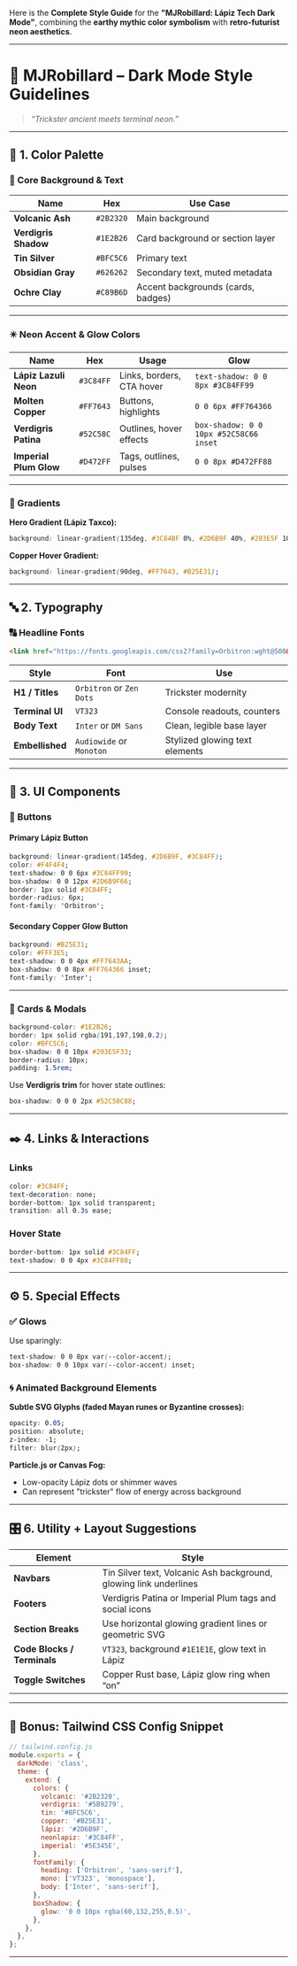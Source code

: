 Here is the **Complete Style Guide** for the **"MJRobillard: Lápiz Tech Dark Mode"**, combining the **earthy mythic color symbolism** with **retro-futurist neon aesthetics**.

---

# 🧪 **MJRobillard – Dark Mode Style Guidelines**

> *“Trickster ancient meets terminal neon.”*

---

## 🎨 1. Color Palette

### 🔳 Core Background & Text

| Name                 | Hex       | Use Case                           |
| -------------------- | --------- | ---------------------------------- |
| **Volcanic Ash**     | `#2B2320` | Main background                    |
| **Verdigris Shadow** | `#1E2B26` | Card background or section layer   |
| **Tin Silver**       | `#BFC5C6` | Primary text                       |
| **Obsidian Gray**    | `#626262` | Secondary text, muted metadata     |
| **Ochre Clay**       | `#C89B6D` | Accent backgrounds (cards, badges) |

---

### ✴️ Neon Accent & Glow Colors

| Name                   | Hex       | Usage                     | Glow                                   |
| ---------------------- | --------- | ------------------------- | -------------------------------------- |
| **Lápiz Lazuli Neon**  | `#3C84FF` | Links, borders, CTA hover | `text-shadow: 0 0 8px #3C84FF99`       |
| **Molten Copper**      | `#FF7643` | Buttons, highlights       | `0 0 6px #FF764366`                    |
| **Verdigris Patina**   | `#52C58C` | Outlines, hover effects   | `box-shadow: 0 0 10px #52C58C66 inset` |
| **Imperial Plum Glow** | `#D472FF` | Tags, outlines, pulses    | `0 0 8px #D472FF88`                    |

---

### 🧬 Gradients

**Hero Gradient (Lápiz Taxco):**

```css
background: linear-gradient(135deg, #3C84BF 0%, #2D6B9F 40%, #203E5F 100%);
```

**Copper Hover Gradient:**

```css
background: linear-gradient(90deg, #FF7643, #B25E31);
```

---

## 🔤 2. Typography

### 🔠 Headline Fonts

```html
<link href="https://fonts.googleapis.com/css2?family=Orbitron:wght@500&family=VT323&display=swap" rel="stylesheet">
```

| Style           | Font                     | Use                            |
| --------------- | ------------------------ | ------------------------------ |
| **H1 / Titles** | `Orbitron` or `Zen Dots` | Trickster modernity            |
| **Terminal UI** | `VT323`                  | Console readouts, counters     |
| **Body Text**   | `Inter` or `DM Sans`     | Clean, legible base layer      |
| **Embellished** | `Audiowide` or `Monoton` | Stylized glowing text elements |

---

## 🧩 3. UI Components

### 📌 Buttons

#### Primary Lápiz Button

```css
background: linear-gradient(145deg, #2D6B9F, #3C84FF);
color: #F4F4F4;
text-shadow: 0 0 6px #3C84FF99;
box-shadow: 0 0 12px #2D6B9F66;
border: 1px solid #3C84FF;
border-radius: 6px;
font-family: 'Orbitron';
```

#### Secondary Copper Glow Button

```css
background: #B25E31;
color: #FFF3E5;
text-shadow: 0 0 4px #FF7643AA;
box-shadow: 0 0 8px #FF764366 inset;
font-family: 'Inter';
```

---

### 📄 Cards & Modals

```css
background-color: #1E2B26;
border: 1px solid rgba(191,197,198,0.2);
color: #BFC5C6;
box-shadow: 0 0 10px #203E5F33;
border-radius: 10px;
padding: 1.5rem;
```

Use **Verdigris trim** for hover state outlines:

```css
box-shadow: 0 0 0 2px #52C58C88;
```

---

## ✒️ 4. Links & Interactions

### Links

```css
color: #3C84FF;
text-decoration: none;
border-bottom: 1px solid transparent;
transition: all 0.3s ease;
```

### Hover State

```css
border-bottom: 1px solid #3C84FF;
text-shadow: 0 0 4px #3C84FF88;
```

---

## ⚙️ 5. Special Effects

### ✅ Glows

Use sparingly:

```css
text-shadow: 0 0 8px var(--color-accent);
box-shadow: 0 0 10px var(--color-accent) inset;
```

### 🌀 Animated Background Elements

**Subtle SVG Glyphs (faded Mayan runes or Byzantine crosses):**

```css
opacity: 0.05;
position: absolute;
z-index: -1;
filter: blur(2px);
```

**Particle.js or Canvas Fog:**

* Low-opacity Lápiz dots or shimmer waves
* Can represent "trickster" flow of energy across background

---

## 🎛 6. Utility + Layout Suggestions

| Element                     | Style                                                             |
| --------------------------- | ----------------------------------------------------------------- |
| **Navbars**                 | Tin Silver text, Volcanic Ash background, glowing link underlines |
| **Footers**                 | Verdigris Patina or Imperial Plum tags and social icons           |
| **Section Breaks**          | Use horizontal glowing gradient lines or geometric SVG            |
| **Code Blocks / Terminals** | `VT323`, background `#1E1E1E`, glow text in Lápiz                 |
| **Toggle Switches**         | Copper Rust base, Lápiz glow ring when “on”                       |

---

## 🧪 Bonus: Tailwind CSS Config Snippet

```js
// tailwind.config.js
module.exports = {
  darkMode: 'class',
  theme: {
    extend: {
      colors: {
        volcanic: '#2B2320',
        verdigris: '#5B9279',
        tin: '#BFC5C6',
        copper: '#B25E31',
        lápiz: '#2D6B9F',
        neonlapiz: '#3C84FF',
        imperial: '#5E345E',
      },
      fontFamily: {
        heading: ['Orbitron', 'sans-serif'],
        mono: ['VT323', 'monospace'],
        body: ['Inter', 'sans-serif'],
      },
      boxShadow: {
        glow: '0 0 10px rgba(60,132,255,0.5)',
      },
    },
  },
};
```

---



